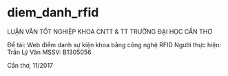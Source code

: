 # diem_danh_rfid
LUẬN VĂN TỐT NGHIỆP
KHOA CNTT & TT
TRƯỜNG ĐẠI HỌC CẦN THƠ

Đề tài: Web điểm danh sự kiện khoa bằng công nghệ RFID
Người thực hiện: Trần Lý Văn
MSSV: B1305056

Cần thơ, 11/2017
